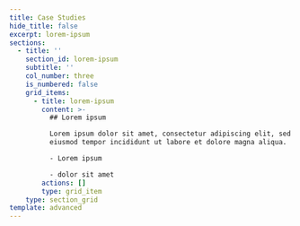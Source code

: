 ```yaml
---
title: Case Studies
hide_title: false
excerpt: lorem-ipsum
sections:
  - title: ''
    section_id: lorem-ipsum
    subtitle: ''
    col_number: three
    is_numbered: false
    grid_items:
      - title: lorem-ipsum
        content: >-
          ## Lorem ipsum

          Lorem ipsum dolor sit amet, consectetur adipiscing elit, sed do
          eiusmod tempor incididunt ut labore et dolore magna aliqua.

          - Lorem ipsum

          - dolor sit amet
        actions: []
        type: grid_item
    type: section_grid
template: advanced
---
```

